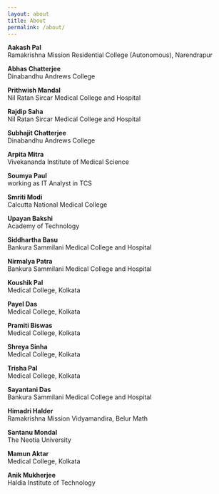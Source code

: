 ```yaml
---
layout: about
title: About
permalink: /about/
--- 
```

**Aakash Pal**   
Ramakrishna Mission Residential College (Autonomous), Narendrapur   

**Abhas Chatterjee**   
Dinabandhu Andrews College   

**Prithwish Mandal**  
Nil Ratan Sircar Medical College and Hospital   

**Rajdip Saha**  
Nil Ratan Sircar Medical College and Hospital

**Subhajit Chatterjee**  
Dinabandhu Andrews College

**Arpita Mitra**   
Vivekananda Institute of Medical Science   

**Soumya Paul**   
working as IT Analyst in TCS   

**Smriti Modi**   
Calcutta National Medical College   

**Upayan Bakshi**  
Academy of Technology

**Siddhartha Basu**  
Bankura Sammilani Medical College and Hospital

**Nirmalya Patra**  
Bankura Sammilani Medical College and Hospital

**Koushik Pal**  
Medical College, Kolkata   

**Payel Das**  
Medical College, Kolkata

**Pramiti Biswas**  
Medical College, Kolkata

**Shreya Sinha**  
Medical College, Kolkata

**Trisha Pal**  
Medical College, Kolkata

**Sayantani Das**  
Bankura Sammilani Medical College and Hospital

**Himadri Halder**  
Ramakrishna Mission Vidyamandira, Belur Math

**Santanu Mondal**   
The Neotia University    

**Mamun Aktar**   
Medical College, Kolkata 

**Anik Mukherjee**   
Haldia Institute of Technology   